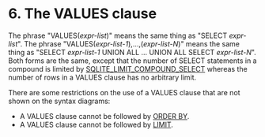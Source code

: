 # 6\. The VALUES clause


The phrase "VALUES(*expr\-list*)" means the same thing
as "SELECT *expr\-list*". The phrase
"VALUES(*expr\-list\-1*),...,(*expr\-list\-N*)" means the same
thing as "SELECT *expr\-list\-1* UNION ALL ... UNION ALL
SELECT *expr\-list\-N*". Both forms are the same, except that
the number of SELECT statements in a compound is limited by
[SQLITE\_LIMIT\_COMPOUND\_SELECT](c3ref/c_limit_attached.html#sqlitelimitcompoundselect) whereas the number of rows in a
VALUES clause has no arbitrary limit.



There are some restrictions on the use of a VALUES clause that are
not shown on the syntax diagrams:



* A VALUES clause cannot be followed by [ORDER BY](lang_select.html#orderby).
* A VALUES clause cannot be followed by [LIMIT](lang_select.html#limitoffset).


